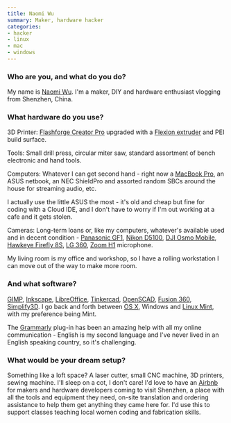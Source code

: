 ```yaml
---
title: Naomi Wu
summary: Maker, hardware hacker
categories:
- hacker
- linux
- mac
- windows
---
```


### Who are you, and what do you do?

My name is [Naomi Wu](https://twitter.com/realsexycyborg "Naomi's Twitter account."). I'm a maker, DIY and hardware enthusiast vlogging from Shenzhen, China.

### What hardware do you use?

3D Printer: [Flashforge Creator Pro][creator-pro] upgraded with a [Flexion extruder][dual-flexion] and PEI build surface.

Tools: Small drill press, circular miter saw, standard assortment of bench electronic and hand tools.

Computers: Whatever I can get second hand - right now a [MacBook Pro][macbook-pro], an ASUS netbook, an NEC ShieldPro and assorted random SBCs around the house for streaming audio, etc.

I actually use the little ASUS the most - it's old and cheap but fine for coding with a Cloud IDE, and I don't have to worry if I'm out working at a cafe and it gets stolen.

Cameras: Long-term loans or, like my computers, whatever's available used and in decent condition - [Panasonic GF1][lumix-dmc-gf1], [Nikon D5100][d5100], [DJI Osmo Mobile][osmo-mobile], [Hawkeye Firefly 8S][hawkeye-firefly-8s], [LG 360][360], [Zoom H1][h1] microphone.

My living room is my office and workshop, so I have a rolling workstation I can move out of the way to make more room.

### And what software?

[GIMP][], [Inkscape][], [LibreOffice][], [Tinkercad][], [OpenSCAD][], [Fusion 360][fusion-360], [Simplify3D][]. I go back and forth between [OS X][macos], Windows and [Linux Mint][linux-mint], with my preference being Mint. 

The [Grammarly][] plug-in has been an amazing help with all my online communication - English is my second language and I've never lived in an English speaking country, so it's challenging.

### What would be your dream setup?

Something like a loft space? A laser cutter, small CNC machine, 3D printers, sewing machine. I'll sleep on a cot, I don't care! I'd love to have an [Airbnb][] for makers and hardware developers coming to visit Shenzhen, a place with all the tools and equipment they need, on-site translation and ordering assistance to help them get anything they came here for. I'd use this to support classes teaching local women coding and fabrication skills.

[360]: https://www.lg.com/us/mobile-accessories/lg-LGR105AVRZTS-360-cam "A 13 megapixel 360° camera."
[airbnb]: https://www.airbnb.com/ "An accommodation service."
[creator-pro]: https://www.amazon.com/FlashForge-Structure-Optimized-Platform-Extruder/dp/B00I8NM6JO "A 3D printer."
[d5100]: https://www.nikonusa.com/en/Nikon-Products/Product/dslr-cameras/25478/D5100.html "A 16.2 megapixel DSLR."
[dual-flexion]: https://flexionextruder.com/shop/dual/ "A filament extruder for dual extruder 3D printers."
[fusion-360]: https://www.autodesk.com/products/fusion-360/overview "Cloud-based CAD/CAM software."
[gimp]: https://www.gimp.org/ "An open-source image editor."
[grammarly]: https://www.grammarly.com/ "A writing and grammar service."
[h1]: https://www.zoom.co.jp/products/h1 "A digital recorder."
[hawkeye-firefly-8s]: https://www.amazon.com/Goolsky-Hawkeye-Firefly-Distortion-Quadcopter/dp/B073RD88C4/ "A 4K video camera."
[inkscape]: https://inkscape.org/en/ "An open-source vector graphics program."
[libreoffice]: https://www.libreoffice.org/ "A free, open-source productivity suit."
[linux-mint]: https://www.linuxmint.com/ "A Linux distribution."
[lumix-dmc-gf1]: https://www.amazon.com/Panasonic-DMC-GF1-Four-Thirds-Interchangeable-Aspherical/dp/B002MUAEX4 "A 12.1 megapixel digital camera."
[macbook-pro]: https://www.apple.com/macbook-pro/ "A laptop."
[macos]: https://en.wikipedia.org/wiki/MacOS "An operating system for Mac hardware."
[openscad]: http://www.openscad.org/ "Open-source 3D CAD software."
[osmo-mobile]: https://www.dji.com/osmo-mobile "A hand-held dock for turning a smart phone into a motion camera."
[simplify3d]: https://www.simplify3d.com/ "3D printing software."
[tinkercad]: https://www.tinkercad.com/ "Web-based CAD software."
